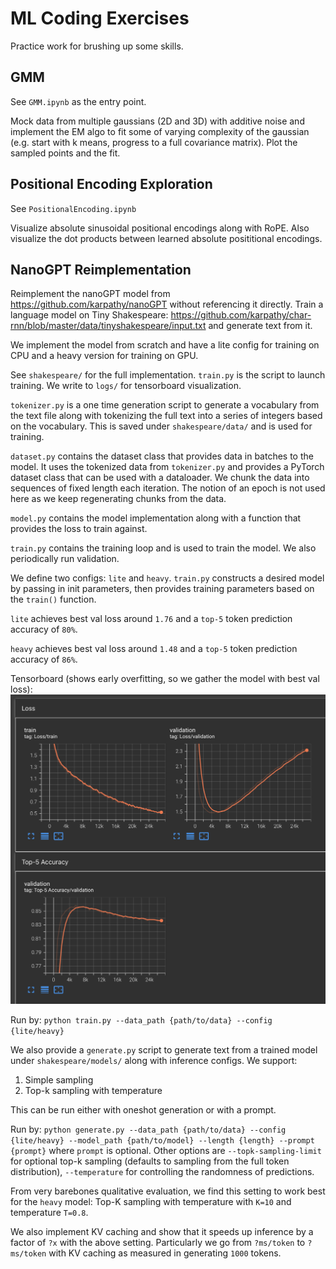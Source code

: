 # ML Coding Exercises
Practice work for brushing up some skills.

## GMM
See `GMM.ipynb` as the entry point. 

Mock data from multiple gaussians (2D and 3D) with additive noise and implement the EM algo to fit some of varying complexity of the gaussian (e.g. start with k means, progress to a full covariance matrix). Plot the sampled points and the fit.

## Positional Encoding Exploration
See `PositionalEncoding.ipynb`

Visualize absolute sinusoidal positional encodings along with RoPE. Also visualize the dot products between learned absolute posititional encodings.

## NanoGPT Reimplementation
Reimplement the nanoGPT model from https://github.com/karpathy/nanoGPT without referencing it directly. Train a language model on Tiny Shakespeare: https://github.com/karpathy/char-rnn/blob/master/data/tinyshakespeare/input.txt and generate text from it.

We implement the model from scratch and have a lite config for training on CPU and a heavy version for training on GPU.

See `shakespeare/` for the full implementation. `train.py` is the script to launch training. We write to `logs/` for tensorboard visualization.

`tokenizer.py` is a one time generation script to generate a vocabulary from the text file along with tokenizing the full text into a series of integers based on
the vocabulary. This is saved under `shakespeare/data/` and is used for training.

`dataset.py` contains the dataset class that provides data in batches to the model. It uses the tokenized data from `tokenizer.py` and provides a PyTorch dataset class that can be used with a dataloader. We chunk the data into sequences of fixed length each iteration. The notion of an epoch is not used here as we keep
regenerating chunks from the data.

`model.py` contains the model implementation along with a function that provides the loss to train against.

`train.py` contains the training loop and is used to train the model. We also periodically run validation.

We define two configs: `lite` and `heavy`. `train.py` constructs a desired model by passing in init parameters, then provides
training parameters based on the `train()` function.

`lite` achieves best val loss around `1.76` and a `top-5` token prediction accuracy of `80%`.

`heavy` achieves best val loss around `1.48` and a `top-5` token prediction accuracy of `86%`.

Tensorboard (shows early overfitting, so we gather the model with best val loss):
![alt text](shakespeare/res/tensorboard.png)

Run by: `python train.py --data_path {path/to/data} --config {lite/heavy}`

We also provide a `generate.py` script to generate text from a trained model under `shakespeare/models/` along with inference configs. We support:
1. Simple sampling
2. Top-k sampling with temperature

This can be run either with oneshot generation or with a prompt.

Run by: `python generate.py --data_path {path/to/data} --config {lite/heavy} --model_path {path/to/model} --length {length} --prompt {prompt}` where `prompt` is optional.
Other options are `--topk-sampling-limit` for optional top-k sampling (defaults to sampling from the full token distribution), `--temperature` for controlling the randomness of predictions.

From very barebones qualitative evaluation, we find this setting to work best for the `heavy` model:
Top-K sampling with temperature with `K=10` and temperature `T=0.8`.

We also implement KV caching and show that it speeds up inference by a factor of `?x` with the above setting. Particularly we go from
`?ms/token` to `?ms/token` with KV caching as measured in generating `1000` tokens.
